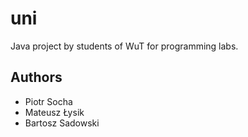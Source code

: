 # uni

Java project by students of WuT for programming labs.

## Authors

* Piotr Socha
* Mateusz Łysik 
* Bartosz Sadowski
